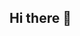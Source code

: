 ## Hi there 👋

<!--
**Ticurtiz/Ticurtiz** is a ✨ _special_ ✨ repository because its `README.md` (this file) appears on your GitHub profile.

Here are some ideas to get you started:
- 🔭 Currently in my 2nd year of a 4-year Bachelor degree.
- 🌱 I'm just at the begaining of my long-distance-excploration about Computer Science.

- 👯 I’m looking to collaborate on ...
- 🤔 I’m looking for help with ...
- 💬 Ask me about ...
- 📫 How to reach me: ...
- 😄 Pronouns: ...
- ⚡ Fun fact: ...
-->
